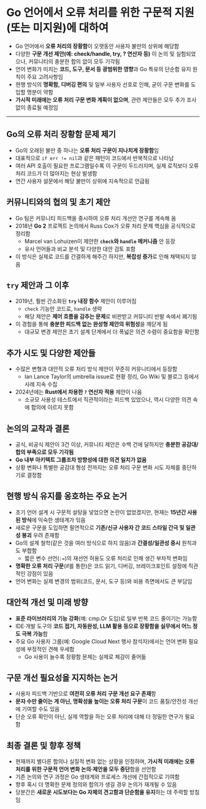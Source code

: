 # Go 언어에서 오류 처리를 위한 구문적 지원(또는 미지원)에 대하여


* Go 언어에서 **오류 처리의 장황함**이 오랫동안 사용자 불만의 상위에 해당함
* 다양한 **구문 개선 제안(예: check/handle, try, ? 연산자 등)** 이 논의 및 실험되었으나, 커뮤니티의 충분한 합의 없이 모두 기각됨
* 언어 변화가 미치는 **코드, 도구, 문서 등 광범위한 영향**과 Go 특유의 단순함 유지 원칙이 주요 고려사항임
* 현행 방식의 **명확함, 디버깅 편의** 및 일부 사용자 선호로 인해, 굳이 구문 변화를 도입할 명분이 약함
* **가시적 미래에는 오류 처리 구문 변화 계획이 없으며**, 관련 제안들은 모두 추가 조사 없이 종료될 예정임

---

Go의 오류 처리 장황함 문제 제기
-------------------

* Go의 오래된 불만 중 하나는 **오류 처리 구문이 지나치게 장황함**임
* 대표적으로 `if err != nil`과 같은 패턴이 코드에서 반복적으로 나타남
* 여러 API 호출이 필요한 프로그램일수록 이 구문이 두드러지며, 실제 로직보다 오류 처리 코드가 더 많아지는 현상 발생함
* 연간 사용자 설문에서 해당 불만이 상위에 지속적으로 언급됨

커뮤니티와의 협의 및 초기 제안
-----------------

* Go 팀은 커뮤니티 피드백을 중시하여 오류 처리 개선안 연구를 계속해 옴
* 2018년 **Go 2** 프로젝트 논의에서 Russ Cox가 오류 처리 문제 핵심을 공식적으로 정리함
  + Marcel van Lohuizen이 제안한 **`check`와 `handle` 메커니즘** 안 등장
  + 유사 언어들과 비교 분석 및 다양한 대안 검토 포함
* 이 방식은 실제로 코드를 간결하게 해주긴 하지만, **복잡성 증가**로 인해 채택되지 않음

`try` 제안과 그 이후
--------------

* 2019년, 훨씬 간소화된 **`try` 내장 함수** 제안이 이루어짐
  + `check` 기능만 코드로, `handle` 생략
  + 해당 제안은 **제어 흐름을 감추는 문제**로 비판받고 커뮤니티 반발 속에서 폐기됨
* 이 경험을 통해 **충분한 피드백 없는 완성형 제안의 위험성**을 깨닫게 됨
  + 대규모 변경 제안은 초기 설계 단계에서 더 폭넓은 의견 수렴이 중요함을 확인함

추가 시도 및 다양한 제안들
---------------

* 수많은 변형과 대안적 오류 처리 방식 제안이 꾸준히 커뮤니티에서 등장함
  + Ian Lance Taylor의 umbrella issue로 현황 정리, Go Wiki 및 블로그 등에서 사례 지속 수집
* 2024년에는 **Rust에서 차용한 `?` 연산자 적용** 제안이 나옴
  + 소규모 사용성 테스트에서 직관적이라는 피드백 있었으나, 역시 다양한 의견 속에 합의에 이르지 못함

논의의 교착과 결론
----------

* 공식, 비공식 제안이 3건 이상, 커뮤니티 제안은 수백 건에 달하지만 **충분한 공감대/합의 부족으로 모두 기각됨**
* **Go 내부 아키텍트 그룹조차 방향성에 대한 의견 일치가 없음**
* 상황 변화나 특별한 공감대 형성 전까지는 오류 처리 구문 변화 시도 자체를 중단하기로 결정함

현행 방식 유지를 옹호하는 주요 논거
--------------------

* 초기 언어 설계 시 구문적 설탕을 넣었으면 논란이 없었겠지만, 현재는 **15년간 사용된 방식**에 익숙한 생태계가 읶음
* 새로운 구문을 도입하면 필연적으로 **기존/신규 사용자 간 코드 스타일 간극 및 일관성 붕괴** 우려 존재함
* Go의 설계 철학(같은 것을 여러 방식으로 하지 않음)과 **간결성/일관성 중시** 원칙과도 부합함
  + 짧은 변수 선언(`:=`)의 재선언 허용도 오류 처리로 인해 생긴 부차적 변화임
* **명확한 오류 처리 구문**(if를 통한)은 코드 읽기, 디버깅, 브레이크포인트 설정에 직관적인 강점이 있음
* 언어 변화는 실제 변경의 범위(코드, 문서, 도구 등)와 비용 측면에서도 큰 부담임

대안적 개선 및 미래 방향
--------------

* **표준 라이브러리의 기능 강화**(예: cmp.Or 도입)로 일부 반복 코드 줄이기는 가능함
* IDE·개발 도구의 **코드 접기, 자동완성, LLM 활용 등으로 장황함을 실무에서 어느 정도 극복 가능**함
* 주요 Go 사용자 그룹(예: Google Cloud Next 행사 참석자)에서는 언어 변화 필요성에 부정적인 견해 우세함
  + Go 사용이 늘수록 장황함 문제는 실제로 체감이 줄어듦

구문 개선 필요성을 지지하는 논거
------------------

* 사용자 피드백 기반으로 **여전히 오류 처리 구문 개선 요구 존재**함
* **문자 수만 줄이는 게 아닌, 명확성을 높이는 오류 처리 구문**이 코드 품질/안전성 개선에 기여할 수도 있음
* 단순 오류 확인이 아닌, 실제 역할을 하는 오류 처리에 대해 더 정밀한 연구가 필요함

최종 결론 및 향후 정책
-------------

* 현재까지 별다른 합의나 실질적 변화 없는 상황을 인정하며, **가시적 미래에는 오류 처리를 위한 구문적 언어 변화 논의·제안을 모두 중단**함을 선언함
* 기존 논의와 연구 과정은 Go 생태계와 프로세스 개선에 간접적으로 기여함
* 향후 혹시 더 명확한 문제 정의와 합의가 생길 경우 논의가 재개될 수 있음
* 당분간은 **새로운 시도보다는 Go 자체의 견고함과 단순함을 유지**하는 데 주력할 방침임
